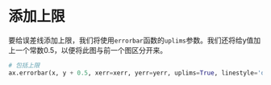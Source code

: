 # 添加上限

要给误差线添加上限，我们将使用`errorbar`函数的`uplims`参数。我们还将给y值加上一个常数0.5，以便将此图与前一个图区分开来。

```python
# 包括上限
ax.errorbar(x, y + 0.5, xerr=xerr, yerr=yerr, uplims=True, linestyle='dotted')
```
